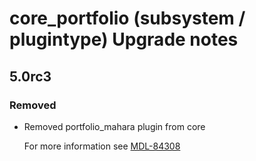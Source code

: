# core_portfolio (subsystem / plugintype) Upgrade notes

## 5.0rc3

### Removed

- Removed portfolio_mahara plugin from core

  For more information see [MDL-84308](https://tracker.moodle.org/browse/MDL-84308)
